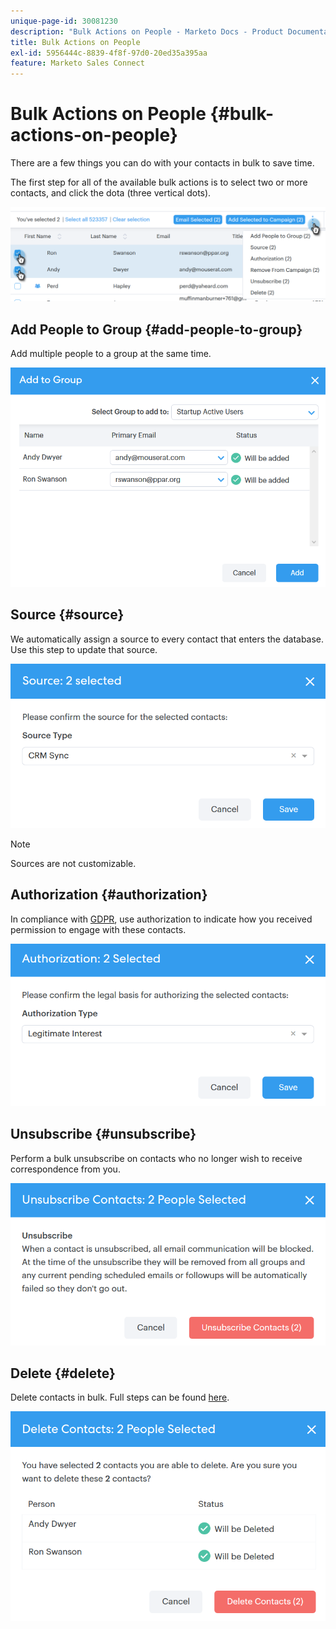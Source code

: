 ```yaml
---
unique-page-id: 30081230
description: "Bulk Actions on People - Marketo Docs - Product Documentation"
title: Bulk Actions on People
exl-id: 5956444c-8839-4f8f-97d0-20ed35a395aa
feature: Marketo Sales Connect
---
```

# Bulk Actions on People {#bulk-actions-on-people}

There are a few things you can do with your contacts in bulk to save time.

The first step for all of the available bulk actions is to select two or more contacts, and click the dota (three vertical dots).

![](assets/one-3.png)

## Add People to Group {#add-people-to-group}

Add multiple people to a group at the same time.

![](assets/add-to-group.png)

## Source {#source}

We automatically assign a source to every contact that enters the database. Use this step to update that source.

![](assets/source.png)

>[!NOTE]
>
>Sources are not customizable.

## Authorization {#authorization}

In compliance with [GDPR](https://eugdpr.org/), use authorization to indicate how you received permission to engage with these contacts.

![](assets/authorization.png)

## Unsubscribe {#unsubscribe}

Perform a bulk unsubscribe on contacts who no longer wish to receive correspondence from you.

![](assets/unsubscribe.png)

## Delete {#delete}

Delete contacts in bulk. Full steps can be found [here](/help/marketo/product-docs/marketo-sales-connect/people/managing-contacts/creating-and-deleting-contacts.md).

![](assets/delete.png)
